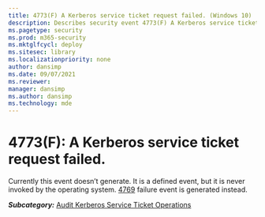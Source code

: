 ```yaml
---
title: 4773(F) A Kerberos service ticket request failed. (Windows 10)
description: Describes security event 4773(F) A Kerberos service ticket request failed.
ms.pagetype: security
ms.prod: m365-security
ms.mktglfcycl: deploy
ms.sitesec: library
ms.localizationpriority: none
author: dansimp
ms.date: 09/07/2021
ms.reviewer: 
manager: dansimp
ms.author: dansimp
ms.technology: mde
---
```


# 4773(F): A Kerberos service ticket request failed.


Currently this event doesn’t generate. It is a defined event, but it is never invoked by the operating system. [4769](event-4769.md) failure event is generated instead.

***Subcategory:***&nbsp;[Audit Kerberos Service Ticket Operations](audit-kerberos-service-ticket-operations.md)

